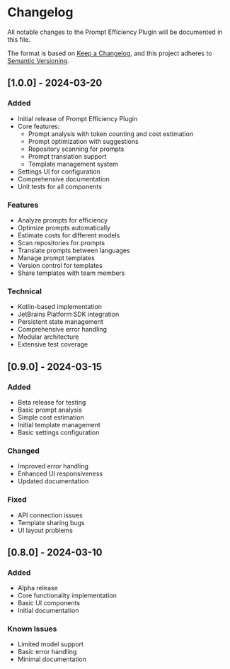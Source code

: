 # Changelog

All notable changes to the Prompt Efficiency Plugin will be documented in this file.

The format is based on [Keep a Changelog](https://keepachangelog.com/en/1.0.0/),
and this project adheres to [Semantic Versioning](https://semver.org/spec/v2.0.0.html).

## [1.0.0] - 2024-03-20

### Added
- Initial release of Prompt Efficiency Plugin
- Core features:
  - Prompt analysis with token counting and cost estimation
  - Prompt optimization with suggestions
  - Repository scanning for prompts
  - Prompt translation support
  - Template management system
- Settings UI for configuration
- Comprehensive documentation
- Unit tests for all components

### Features
- Analyze prompts for efficiency
- Optimize prompts automatically
- Estimate costs for different models
- Scan repositories for prompts
- Translate prompts between languages
- Manage prompt templates
- Version control for templates
- Share templates with team members

### Technical
- Kotlin-based implementation
- JetBrains Platform SDK integration
- Persistent state management
- Comprehensive error handling
- Modular architecture
- Extensive test coverage

## [0.9.0] - 2024-03-15

### Added
- Beta release for testing
- Basic prompt analysis
- Simple cost estimation
- Initial template management
- Basic settings configuration

### Changed
- Improved error handling
- Enhanced UI responsiveness
- Updated documentation

### Fixed
- API connection issues
- Template sharing bugs
- UI layout problems

## [0.8.0] - 2024-03-10

### Added
- Alpha release
- Core functionality implementation
- Basic UI components
- Initial documentation

### Known Issues
- Limited model support
- Basic error handling
- Minimal documentation

